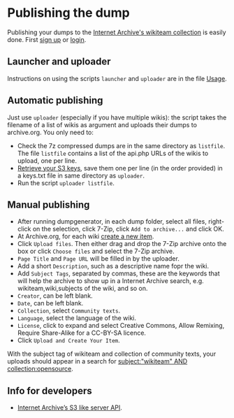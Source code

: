 # Publishing the dump

Publishing your dumps to the [Internet Archive's wikiteam collection](https://archive.org/details/wikiteam) is easily done. First [sign up](https://archive.org/account/signup) or [login](http://archive.org/account/login.php).

## Launcher and uploader

Instructions on using the scripts `launcher` and `uploader` are in the file [Usage](./USAGE.md).

## Automatic publishing

Just use `uploader` (especially if you have multiple wikis): the script takes the filename of a list of wikis as argument and uploads their dumps to archive.org. You only need to:

* Check the 7z compressed dumps are in the same directory as `listfile`. The file `listfile` contains a list of the api.php URLs of the wikis to upload, one per line.
* [Retrieve your S3 keys](http://www.archive.org/account/s3.php), save them one per line (in the order provided) in a keys.txt file in same directory as `uploader`.
* Run the script `uploader listfile`.

## Manual publishing

* After running dumpgenerator, in each dump folder, select all files, right-click on the selection, click 7-Zip, click `Add to archive...` and click OK.
* At Archive.org, for each wiki [create a new item](http://archive.org/create/).
* Click `Upload files`. Then either drag and drop the 7-Zip archive onto the box or click `Choose files` and select the 7-Zip archive.
* `Page Title` and `Page URL` will be filled in by the uploader.
* Add a short `Description`, such as a descriptive name fopr the wiki.
* Add `Subject Tags`, separated by commas, these are the keywords that will help the archive to show up in a Internet Archive search, e.g. wikiteam,wiki,subjects of the wiki, and so on.
* `Creator`, can be left blank.
* `Date`, can be left blank.
* `Collection`, select `Community texts`.
* `Language`, select the language of the wiki.
* `License`, click to expand and select Creative Commons, Allow Remixing, Require Share-Alike for a CC-BY-SA licence.
* Click `Upload and Create Your Item`.

With the subject tag of wikiteam and collection of community texts, your uploads should appear in a search for [subject:"wikiteam" AND collection:opensource](https://archive.org/search?query=subject%3A%22wikiteam%22+AND+collection%3Aopensource).

## Info for developers

* [Internet Archive’s S3 like server API](https://archive.org/developers/ias3.html).
